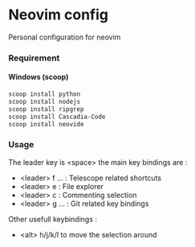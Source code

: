 # Neovim config

Personal configuration for neovim

### Requirement

#### Windows (scoop)

```powershell
scoop install python
scoop install nodejs
scoop install ripgrep
scoop install Cascadia-Code
scoop install neovide
```

### Usage

The leader key is &lt;space&gt; the main key bindings are :

-   &lt;leader&gt; f ... : Telescope related shortcuts
-   &lt;leader&gt; e : File explorer
-   &lt;leader&gt; c : Commenting selection
-   &lt;leader&gt; g ... : Git related key bindings

Other usefull keybindings :

-   &lt;alt&gt; h/j/k/l to move the selection around
